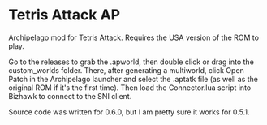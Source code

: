 # Tetris Attack AP
Archipelago mod for Tetris Attack. Requires the USA version of the ROM to play.

Go to the releases to grab the .apworld, then double click or drag into the custom_worlds folder. There, after generating a multiworld, click Open Patch in the Archipelago launcher and select the .aptatk file (as well as the original ROM if it's the first time). Then load the Connector.lua script into Bizhawk to connect to the SNI client.

Source code was written for 0.6.0, but I am pretty sure it works for 0.5.1.
